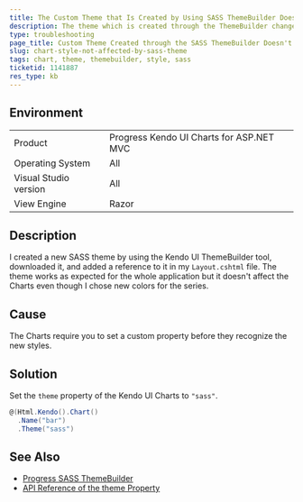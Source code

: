 ```yaml
---
title: The Custom Theme that Is Created by Using SASS ThemeBuilder Doesn't Affect Charts
description: The theme which is created through the ThemeBuilder changes the style of every Kendo UI control except for the Charts.
type: troubleshooting
page_title: Custom Theme Created through the SASS ThemeBuilder Doesn't Affect the MVC Charts | UI for ASP.NET MVC
slug: chart-style-not-affected-by-sass-theme
tags: chart, theme, themebuilder, style, sass
ticketid: 1141887
res_type: kb
---
```


## Environment

<table>
 <tr>
  <td>Product</td>
  <td>Progress Kendo UI Charts for ASP.NET MVC</td>
 </tr>
 <tr>
  <td>Operating System</td>
  <td>All</td>
 </tr>
 <tr>
  <td>Visual Studio version</td>
  <td>All</td>
 </tr>
 <tr>
  <td>View Engine</td>
  <td>Razor</td>
 </tr>
</table>

## Description

I created a new SASS theme by using the Kendo UI ThemeBuilder tool, downloaded it, and added a reference to it in my `Layout.cshtml` file. The theme works as expected for the whole application but it doesn't affect the Charts even though I chose new colors for the series.

## Cause

The Charts require you to set a custom property before they recognize the new styles.

## Solution

Set the `theme` property of the Kendo UI Charts to `"sass"`.

````c#
@(Html.Kendo().Chart()
  .Name("bar")
  .Theme("sass")
````

## See Also

* [Progress SASS ThemeBuilder](http://themebuilder.telerik.com/aspnet-mvc)
* [API Reference of the theme Property](https://docs.telerik.com/kendo-ui/api/javascript/dataviz/ui/chart#configuration-theme)
